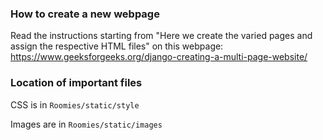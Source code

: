### How to create a new webpage

Read the instructions starting from "Here we create the varied pages and assign the respective HTML files" on this webpage: https://www.geeksforgeeks.org/django-creating-a-multi-page-website/

### Location of important files
CSS is in `Roomies/static/style`

Images are in `Roomies/static/images`

